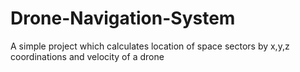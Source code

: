 # Drone-Navigation-System
A simple project which calculates location of space sectors by x,y,z coordinations and velocity of a drone
